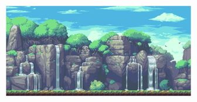 <div align="center">
  <img src="https://github.com/NusaibaNr/NusaibaNr/blob/main/gif.gif?raw=true" alt="Waterfall" />
</div>
<!--
**NusaibaNr/NusaibaNr** is a ✨ _special_ ✨ repository because its `README.md` (this file) appears on your GitHub profile.

Here are some ideas to get you started:

- 🔭 I’m currently working on ...
- 🌱 I’m currently learning ...
- 👯 I’m looking to collaborate on ...
- 🤔 I’m looking for help with ...
- 💬 Ask me about ...
- 📫 How to reach me: ...
- 😄 Pronouns: ...
- ⚡ Fun fact: ...
-->

# Hi, I'm Nusaiba 👋

I’m a Software Engineering student with a deep passion for artificial intelligence, data science, and software development. My academic journey, alongside hands-on projects, has given me a solid foundation in the tech industry. I’m particularly excited by how computational techniques and engineering principles contribute to advancements in AI, quantum computing, and digital systems.

## 💻 Skills
- **Programming Languages**: Python, Java, C, C++, C#, JavaScript, SQL, PHP, GO, MATLAB
- **Frameworks & Technologies**: Flutter, React, Full Stack Development, Frontend & Backend Integration, Application Development
- **Tools & Platforms**: Git, GitHub, Figma, IntelliJ IDEA, VS Code, PyCharm, Android Studio
- **Databases**: SQL, SQLite, Database Design & Development, Database Management
- **Key Concepts**: Data Science, AI, Machine Learning, System Design, Information Security Fundamentals

## 💡 Passion Areas
- **Artificial Intelligence**: Exploring AI algorithms and their applications to solve complex problems.
- **Data Science**: Analyzing data to uncover patterns, make predictions, and improve decision-making.
- **Software Development**: Building scalable and efficient software solutions for real-world problems.

## 📚 Education
- **Software Engineering** (Bachelor’s degree)

## 📬 Let's Connect
- [LinkedIn](https://www.linkedin.com/in/nusaiba-n-959a90296/)
- [Academia](https://uskudar.academia.edu/NusaibaNoor)
- [YouTube](https://www.youtube.com/@Nusaibannoor)
